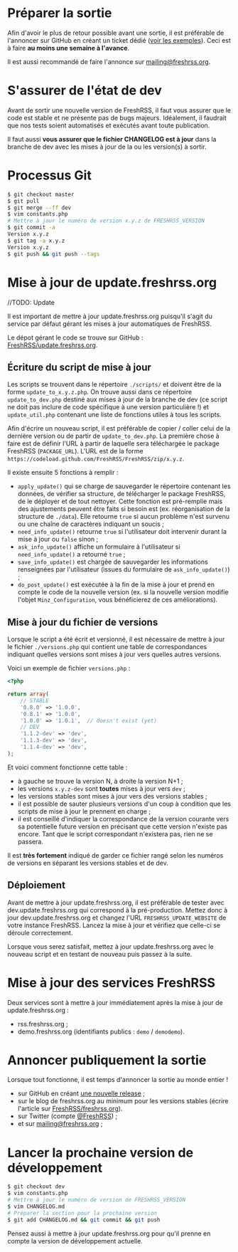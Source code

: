 # Préparer la sortie

Afin d'avoir le plus de retour possible avant une sortie, il est préférable de l'annoncer sur GitHub en créant un ticket dédié ([voir les exemples](https://github.com/FreshRSS/FreshRSS/search?utf8=%E2%9C%93&q=Call+for+testing&type=Issues)). Ceci est à faire **au moins une semaine à l'avance**.

Il est aussi recommandé de faire l'annonce sur mailing@freshrss.org.

# S'assurer de l'état de dev

Avant de sortir une nouvelle version de FreshRSS, il faut vous assurer que le code est stable et ne présente pas de bugs majeurs. Idéalement, il faudrait que nos tests soient automatisés et exécutés avant toute publication.

Il faut aussi **vous assurer que le fichier CHANGELOG est à jour** dans la branche de dev avec les mises à jour de la ou les version(s) à sortir.

# Processus Git

```bash
$ git checkout master
$ git pull
$ git merge --ff dev
$ vim constants.php
# Mettre à jour le numéro de version x.y.z de FRESHRSS_VERSION
$ git commit -a
Version x.y.z
$ git tag -a x.y.z
Version x.y.z
$ git push && git push --tags
```

# Mise à jour de update.freshrss.org

//TODO: Update

Il est important de mettre à jour update.freshrss.org puisqu'il s'agit du service par défaut gérant les mises à jour automatiques de FreshRSS.

Le dépot gérant le code se trouve sur GitHub : [FreshRSS/update.freshrss.org](https://github.com/FreshRSS/update.freshrss.org/).

## Écriture du script de mise à jour

Les scripts se trouvent dans le répertoire `./scripts/` et doivent être de la forme `update_to_x.y.z.php`. On trouve aussi dans ce répertoire `update_to_dev.php` destiné aux mises à jour de la branche de dev (ce script ne doit pas inclure de code spécifique à une version particulière !) et `update_util.php` contenant une liste de fonctions utiles à tous les scripts.

Afin d'écrire un nouveau script, il est préférable de copier / coller celui de la dernière version ou de partir de `update_to_dev.php`. La première chose à faire est de définir l'URL à partir de laquelle sera téléchargée le package FreshRSS (`PACKAGE_URL`). L'URL est de la forme `https://codeload.github.com/FreshRSS/FreshRSS/zip/x.y.z`.

Il existe ensuite 5 fonctions à remplir :

- `apply_update()` qui se charge de sauvegarder le répertoire contenant les données, de vérifier sa structure, de télécharger le package FreshRSS, de le déployer et de tout nettoyer. Cette fonction est pré-remplie mais des ajustements peuvent être faits si besoin est (ex. réorganisation de la structure de `./data`). Elle retourne `true` si aucun problème n'est survenu ou une chaîne de caractères indiquant un soucis ;
- `need_info_update()` retourne `true` si l'utilisateur doit intervenir durant la mise à jour ou `false` sinon ;
- `ask_info_update()` affiche un formulaire à l'utilisateur si `need_info_update()` a retourné `true` ;
- `save_info_update()` est chargée de sauvegarder les informations renseignées par l'utilisateur (issues du formulaire de `ask_info_update()`) ;
- `do_post_update()` est exécutée à la fin de la mise à jour et prend en compte le code de la nouvelle version (ex. si la nouvelle version modifie l'objet `Minz_Configuration`, vous bénéficierez de ces améliorations).

## Mise à jour du fichier de versions

Lorsque le script a été écrit et versionné, il est nécessaire de mettre à jour le fichier `./versions.php` qui contient une table de correspondances indiquant quelles versions sont mises à jour vers quelles autres versions.

Voici un exemple de fichier `versions.php` :

```php
<?php

return array(
	// STABLE
	'0.8.0' => '1.0.0',
	'0.8.1' => '1.0.0',
	'1.0.0' => '1.0.1',  // doesn't exist (yet)
	// DEV
	'1.1.2-dev' => 'dev',
	'1.1.3-dev' => 'dev',
	'1.1.4-dev' => 'dev',
);
```

Et voici comment fonctionne cette table :

- à gauche se trouve la version N, à droite la version N+1 ;
- les versions `x.y.z-dev` sont **toutes** mises à jour vers `dev` ;
- les versions stables sont mises à jour vers des versions stables ;
- il est possible de sauter plusieurs versions d'un coup à condition que les scripts de mise à jour le prennent en charge ;
- il est conseillé d'indiquer la correspondance de la version courante vers sa potentielle future version en précisant que cette version n'existe pas encore. Tant que le script correspondant n'existera pas, rien ne se passera.

Il est **très fortement** indiqué de garder ce fichier rangé selon les numéros de versions en séparant les versions stables et de dev.

## Déploiement

Avant de mettre à jour update.freshrss.org, il est préférable de tester avec dev.update.freshrss.org qui correspond à la pré-production. Mettez donc à jour dev.update.freshrss.org et changez l'URL `FRESHRSS_UPDATE_WEBSITE` de votre instance FreshRSS. Lancez la mise à jour et vérifiez que celle-ci se déroule correctement.

Lorsque vous serez satisfait, mettez à jour update.freshrss.org avec le nouveau script et en testant de nouveau puis passez à la suite.

# Mise à jour des services FreshRSS

Deux services sont à mettre à jour immédiatement après la mise à jour de update.freshrss.org :

- rss.freshrss.org ;
- demo.freshrss.org (identifiants publics : `demo` / `demodemo`).

# Annoncer publiquement la sortie

Lorsque tout fonctionne, il est temps d'annoncer la sortie au monde entier !

- sur GitHub en créant [une nouvelle release](https://github.com/FreshRSS/FreshRSS/releases/new) ;
- sur le blog de freshrss.org au minimum pour les versions stables (écrire l'article sur [FreshRSS/freshrss.org](https://github.com/FreshRSS/freshrss.org)).
- sur Twitter (compte [@FreshRSS](https://twitter.com/FreshRSS)) ;
- et sur mailing@freshrss.org ;

# Lancer la prochaine version de développement

```bash
$ git checkout dev
$ vim constants.php
# Mettre à jour le numéro de version de FRESHRSS_VERSION
$ vim CHANGELOG.md
# Préparer la section pour la prochaine version
$ git add CHANGELOG.md && git commit && git push
```

Pensez aussi à mettre à jour update.freshrss.org pour qu'il prenne en compte la version de développement actuelle.
